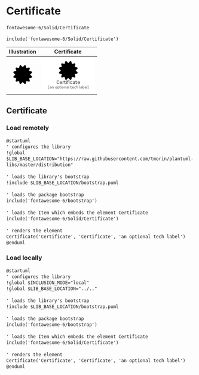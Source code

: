 # Certificate


```text
fontawesome-6/Solid/Certificate
```

```text
include('fontawesome-6/Solid/Certificate')
```



| Illustration | Certificate |
| :---: | :---: |
| ![illustration for Illustration](../../fontawesome-6/Solid/Certificate.png) | ![illustration for Certificate](../../fontawesome-6/Solid/Certificate.Local.png) |




## Certificate

### Load remotely
```plantuml
@startuml
' configures the library
!global $LIB_BASE_LOCATION="https://raw.githubusercontent.com/tmorin/plantuml-libs/master/distribution"

' loads the library's bootstrap
!include $LIB_BASE_LOCATION/bootstrap.puml

' loads the package bootstrap
include('fontawesome-6/bootstrap')

' loads the Item which embeds the element Certificate
include('fontawesome-6/Solid/Certificate')

' renders the element
Certificate('Certificate', 'Certificate', 'an optional tech label')
@enduml
```

### Load locally
```plantuml
@startuml
' configures the library
!global $INCLUSION_MODE="local"
!global $LIB_BASE_LOCATION="../.."

' loads the library's bootstrap
!include $LIB_BASE_LOCATION/bootstrap.puml

' loads the package bootstrap
include('fontawesome-6/bootstrap')

' loads the Item which embeds the element Certificate
include('fontawesome-6/Solid/Certificate')

' renders the element
Certificate('Certificate', 'Certificate', 'an optional tech label')
@enduml
```

